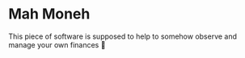 # Mah Moneh

This piece of software is supposed to help to somehow observe and manage your own finances 🤷
